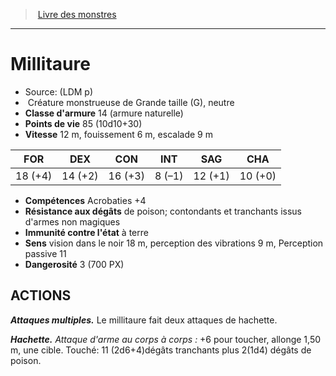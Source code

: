 ﻿> [Livre des monstres](tome_of_beasts.md)

---

# Millitaure

- Source: (LDM p)
-  Créature monstrueuse de Grande taille (G), neutre
- **Classe d'armure** 14 (armure naturelle)
- **Points de vie** 85 (10d10+30)
- **Vitesse** 12 m, fouissement 6 m, escalade 9 m

|FOR|DEX|CON|INT|SAG|CHA|
|---|---|---|---|---|---|
|18 (+4)|14 (+2)|16 (+3)|8 (–1)|12 (+1)|10 (+0)|

- **Compétences** Acrobaties +4
- **Résistance aux dégâts** de poison; contondants et tranchants issus d'armes non magiques
- **Immunité contre l'état** à terre
- **Sens** vision dans le noir 18 m, perception des vibrations 9 m, Perception passive 11
- **Dangerosité** 3 (700 PX)

## ACTIONS

**_Attaques multiples._** Le millitaure fait deux attaques de hachette.

**_Hachette._** _Attaque d'arme au corps à corps :_ +6 pour toucher, allonge 1,50 m, une cible. Touché: 11 (2d6+4)dégâts tranchants plus 2(1d4) dégâts de poison.

